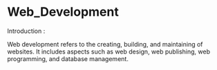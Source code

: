 # Web_Development

Introduction :

Web development refers to the creating, building, and maintaining of websites. It includes aspects such as web design, web publishing, web programming, and database management. 
